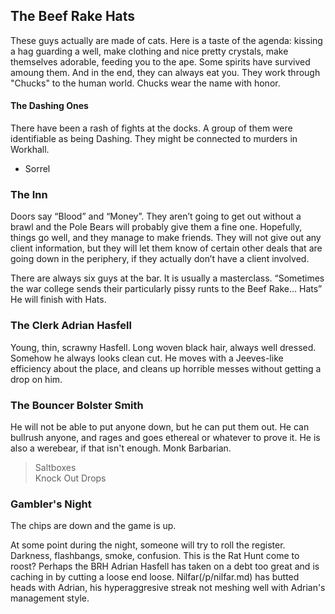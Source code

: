## The Beef Rake Hats

These guys actually are made of cats. Here is a taste of the agenda: kissing a hag guarding a well, make clothing and nice pretty crystals, make themselves adorable, feeding you to the ape. Some spirits have survived amoung them. And in the end, they can always eat you. They work through "Chucks" to the human world. Chucks wear the name with honor.

#### The Dashing Ones

There have been a rash of fights at the docks. A group of them were identifiable as being Dashing. They might be connected to murders in Workhall.
 * Sorrel


### The Inn

Doors say “Blood” and “Money”. They aren’t going to get out without a brawl and the Pole Bears will probably give them a fine one. Hopefully, things go well, and they manage to make friends. They will not give out any client information, but they will let them know of certain other deals that are going down in the periphery, if they actually don’t have a client involved.

There are always six guys at the bar. It is usually a masterclass. “Sometimes the war college sends their particularly pissy runts to the Beef Rake… Hats” He will finish with Hats.

### The Clerk Adrian Hasfell

Young, thin, scrawny Hasfell. Long woven black hair, always well dressed. Somehow he always looks clean cut. He moves with a Jeeves-like efficiency about the place, and cleans up horrible messes without getting a drop on him.

### The Bouncer Bolster Smith

He will not be able to put anyone down, but he can put them out. He can bullrush anyone, and rages and goes ethereal or whatever to prove it. He is also a werebear, if that isn't enough. Monk Barbarian.

> Saltboxes   
> Knock Out Drops

### Gambler's Night

The chips are down and the game is up. 

At some point during the night, someone will try to roll the register. Darkness, flashbangs, smoke, confusion. This is the Rat Hunt come to roost? Perhaps the BRH Adrian Hasfell has taken on a debt too great and is caching in by cutting a loose end loose. Nilfar(/p/nilfar.md) has butted heads with Adrian, his hyperaggresive streak not meshing well with Adrian's management style.
